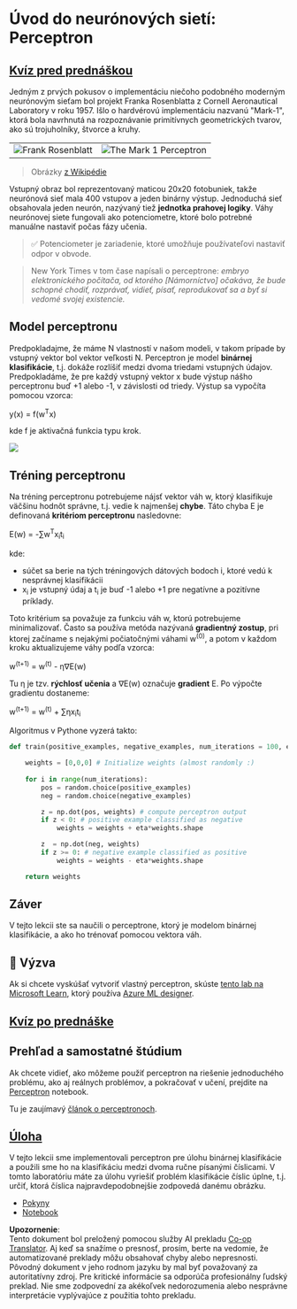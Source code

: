 <!--
CO_OP_TRANSLATOR_METADATA:
{
  "original_hash": "0c37770bba4fff3c71dc00eb261ee61b",
  "translation_date": "2025-08-25T23:57:14+00:00",
  "source_file": "lessons/3-NeuralNetworks/03-Perceptron/README.md",
  "language_code": "sk"
}
-->
# Úvod do neurónových sietí: Perceptron

## [Kvíz pred prednáškou](https://red-field-0a6ddfd03.1.azurestaticapps.net/quiz/103)

Jedným z prvých pokusov o implementáciu niečoho podobného moderným neurónovým sieťam bol projekt Franka Rosenblatta z Cornell Aeronautical Laboratory v roku 1957. Išlo o hardvérovú implementáciu nazvanú "Mark-1", ktorá bola navrhnutá na rozpoznávanie primitívnych geometrických tvarov, ako sú trojuholníky, štvorce a kruhy.

|      |      |
|--------------|-----------|
|<img src='images/Rosenblatt-wikipedia.jpg' alt='Frank Rosenblatt'/> | <img src='images/Mark_I_perceptron_wikipedia.jpg' alt='The Mark 1 Perceptron' />|

> Obrázky [z Wikipédie](https://en.wikipedia.org/wiki/Perceptron)

Vstupný obraz bol reprezentovaný maticou 20x20 fotobuniek, takže neurónová sieť mala 400 vstupov a jeden binárny výstup. Jednoduchá sieť obsahovala jeden neurón, nazývaný tiež **jednotka prahovej logiky**. Váhy neurónovej siete fungovali ako potenciometre, ktoré bolo potrebné manuálne nastaviť počas fázy učenia.

> ✅ Potenciometer je zariadenie, ktoré umožňuje používateľovi nastaviť odpor v obvode.

> New York Times v tom čase napísali o perceptrone: *embryo elektronického počítača, od ktorého [Námorníctvo] očakáva, že bude schopné chodiť, rozprávať, vidieť, písať, reprodukovať sa a byť si vedomé svojej existencie.*

## Model perceptronu

Predpokladajme, že máme N vlastností v našom modeli, v takom prípade by vstupný vektor bol vektor veľkosti N. Perceptron je model **binárnej klasifikácie**, t.j. dokáže rozlíšiť medzi dvoma triedami vstupných údajov. Predpokladáme, že pre každý vstupný vektor x bude výstup nášho perceptronu buď +1 alebo -1, v závislosti od triedy. Výstup sa vypočíta pomocou vzorca:

y(x) = f(w<sup>T</sup>x)

kde f je aktivačná funkcia typu krok.

<!-- img src="http://www.sciweavers.org/tex2img.php?eq=f%28x%29%20%3D%20%5Cbegin%7Bcases%7D%0A%20%20%20%20%20%20%20%20%20%2B1%20%26%20x%20%5Cgeq%200%20%5C%5C%0A%20%20%20%20%20%20%20%20%20-1%20%26%20x%20%3C%200%0A%20%20%20%20%20%20%20%5Cend%7Bcases%7D%20%5C%5C%0A&bc=White&fc=Black&im=jpg&fs=12&ff=arev&edit=0" align="center" border="0" alt="f(x) = \begin{cases} +1 & x \geq 0 \\ -1 & x < 0 \end{cases} \\" width="154" height="50" / -->
<img src="images/activation-func.png"/>

## Tréning perceptronu

Na tréning perceptronu potrebujeme nájsť vektor váh w, ktorý klasifikuje väčšinu hodnôt správne, t.j. vedie k najmenšej **chybe**. Táto chyba E je definovaná **kritériom perceptronu** nasledovne:

E(w) = -∑w<sup>T</sup>x<sub>i</sub>t<sub>i</sub>

kde:

* súčet sa berie na tých tréningových dátových bodoch i, ktoré vedú k nesprávnej klasifikácii
* x<sub>i</sub> je vstupný údaj a t<sub>i</sub> je buď -1 alebo +1 pre negatívne a pozitívne príklady.

Toto kritérium sa považuje za funkciu váh w, ktorú potrebujeme minimalizovať. Často sa používa metóda nazývaná **gradientný zostup**, pri ktorej začíname s nejakými počiatočnými váhami w<sup>(0)</sup>, a potom v každom kroku aktualizujeme váhy podľa vzorca:

w<sup>(t+1)</sup> = w<sup>(t)</sup> - η∇E(w)

Tu η je tzv. **rýchlosť učenia** a ∇E(w) označuje **gradient** E. Po výpočte gradientu dostaneme:

w<sup>(t+1)</sup> = w<sup>(t)</sup> + ∑ηx<sub>i</sub>t<sub>i</sub>

Algoritmus v Pythone vyzerá takto:

```python
def train(positive_examples, negative_examples, num_iterations = 100, eta = 1):

    weights = [0,0,0] # Initialize weights (almost randomly :)
        
    for i in range(num_iterations):
        pos = random.choice(positive_examples)
        neg = random.choice(negative_examples)

        z = np.dot(pos, weights) # compute perceptron output
        if z < 0: # positive example classified as negative
            weights = weights + eta*weights.shape

        z  = np.dot(neg, weights)
        if z >= 0: # negative example classified as positive
            weights = weights - eta*weights.shape

    return weights
```

## Záver

V tejto lekcii ste sa naučili o perceptrone, ktorý je modelom binárnej klasifikácie, a ako ho trénovať pomocou vektora váh.

## 🚀 Výzva

Ak si chcete vyskúšať vytvoriť vlastný perceptron, skúste [tento lab na Microsoft Learn](https://docs.microsoft.com/en-us/azure/machine-learning/component-reference/two-class-averaged-perceptron?WT.mc_id=academic-77998-cacaste), ktorý používa [Azure ML designer](https://docs.microsoft.com/en-us/azure/machine-learning/concept-designer?WT.mc_id=academic-77998-cacaste).

## [Kvíz po prednáške](https://red-field-0a6ddfd03.1.azurestaticapps.net/quiz/203)

## Prehľad a samostatné štúdium

Ak chcete vidieť, ako môžeme použiť perceptron na riešenie jednoduchého problému, ako aj reálnych problémov, a pokračovať v učení, prejdite na [Perceptron](../../../../../lessons/3-NeuralNetworks/03-Perceptron/Perceptron.ipynb) notebook.

Tu je zaujímavý [článok o perceptronoch](https://towardsdatascience.com/what-is-a-perceptron-basics-of-neural-networks-c4cfea20c590).

## [Úloha](lab/README.md)

V tejto lekcii sme implementovali perceptron pre úlohu binárnej klasifikácie a použili sme ho na klasifikáciu medzi dvoma ručne písanými číslicami. V tomto laboratóriu máte za úlohu vyriešiť problém klasifikácie číslic úplne, t.j. určiť, ktorá číslica najpravdepodobnejšie zodpovedá danému obrázku.

* [Pokyny](lab/README.md)
* [Notebook](../../../../../lessons/3-NeuralNetworks/03-Perceptron/lab/PerceptronMultiClass.ipynb)

**Upozornenie**:  
Tento dokument bol preložený pomocou služby AI prekladu [Co-op Translator](https://github.com/Azure/co-op-translator). Aj keď sa snažíme o presnosť, prosím, berte na vedomie, že automatizované preklady môžu obsahovať chyby alebo nepresnosti. Pôvodný dokument v jeho rodnom jazyku by mal byť považovaný za autoritatívny zdroj. Pre kritické informácie sa odporúča profesionálny ľudský preklad. Nie sme zodpovední za akékoľvek nedorozumenia alebo nesprávne interpretácie vyplývajúce z použitia tohto prekladu.